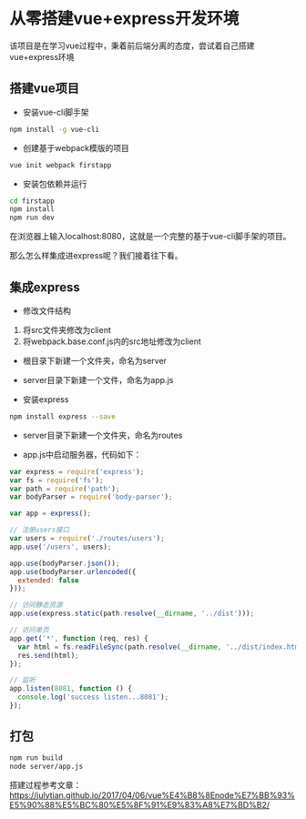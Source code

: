# 从零搭建vue+express开发环境

该项目是在学习vue过程中，秉着前后端分离的态度，尝试着自己搭建vue+express环境

## 搭建vue项目

* 安装vue-cli脚手架
``` bash
npm install -g vue-cli
```

* 创建基于webpack模版的项目
``` bash
vue init webpack firstapp
```

* 安装包依赖并运行
``` bash
cd firstapp
npm install
npm run dev
```
在浏览器上输入localhost:8080，这就是一个完整的基于vue-cli脚手架的项目。

那么怎么样集成进express呢？我们接着往下看。
## 集成express

* 修改文件结构
1. 将src文件夹修改为client
2. 将webpack.base.conf.js内的src地址修改为client

* 根目录下新建一个文件夹，命名为server

* server目录下新建一个文件，命名为app.js

* 安装express
``` bash
npm install express --save
```

* server目录下新建一个文件夹，命名为routes

* app.js中启动服务器，代码如下：
``` js
var express = require('express');
var fs = require('fs');
var path = require('path');
var bodyParser = require('body-parser');

var app = express();

// 注册users接口
var users = require('./routes/users');
app.use('/users', users);

app.use(bodyParser.json());
app.use(bodyParser.urlencoded({
  extended: false
}));

// 访问静态资源
app.use(express.static(path.resolve(__dirname, '../dist')));

// 访问单页
app.get('*', function (req, res) {
  var html = fs.readFileSync(path.resolve(__dirname, '../dist/index.html'), 'utf-8');
  res.send(html);
});

// 监听
app.listen(8081, function () {
  console.log('success listen...8081');
});
```

## 打包
``` bash
npm run build
node server/app.js
```

搭建过程参考文章：https://julytian.github.io/2017/04/06/vue%E4%B8%8Enode%E7%BB%93%E5%90%88%E5%BC%80%E5%8F%91%E9%83%A8%E7%BD%B2/
